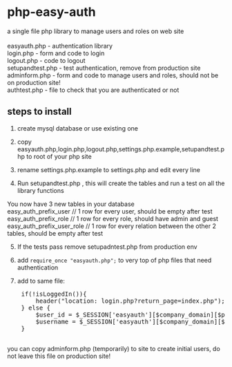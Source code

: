 php-easy-auth
=============

a single file php library to manage users and roles on web site<br>
<br>
easyauth.php - authentication library<br>
login.php - form and code to login<br>
logout.php - code to logout<br>
setupandtest.php - test authentication, remove from production site<br>
adminform.php - form and code to manage users and roles, should not be on production site!<br>
authtest.php - file to check that you are authenticated or not
<br>


steps to install
----------------

1. create mysql database or use existing one

2. copy easyauth.php,login.php,logout.php,settings.php.example,setupandtest.php to root of your php site

3. rename settings.php.example to settings.php and edit every line<br>

4. Run setupandtest.php , this will create the tables and run a test on all the library functions

You now have 3 new tables in your database<br>
    easy_auth_prefix_user           // 1 row for every user, should be empty after test
    easy_auth_prefix_role           // 1 row for every role, should have admin and guest
    easy_auth_prefix_user_role      // 1 row for every relation between the other 2 tables, should be empty after test


5. If the tests pass remove setupadntest.php from production env

6. add `require_once "easyauth.php";` to very top of php files that need authentication

7. add to same file:
    <pre>
    if(!isLoggedIn()){
        header("location: login.php?return_page=index.php");
    } else {
        $user_id = $_SESSION['easyauth'][$company_domain][$product_name]['id'];
        $username = $_SESSION['easyauth'][$company_domain][$product_name]['username'];
    }
    </pre>

you can copy adminform.php (temporarily) to site to create initial users, do not leave this file on production site!

    




        


